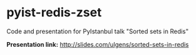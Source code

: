 # pyist-redis-zset
Code and presentation for PyIstanbul talk "Sorted sets in Redis"

**Presentation link:** http://slides.com/ulgens/sorted-sets-in-redis
